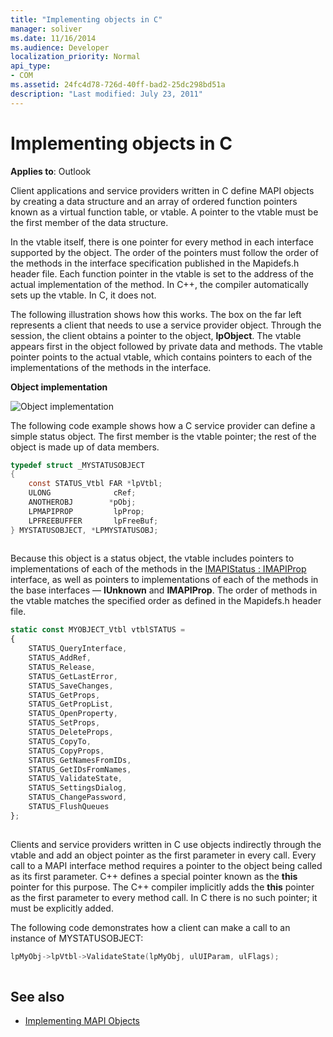 ```yaml
---
title: "Implementing objects in C"
manager: soliver
ms.date: 11/16/2014
ms.audience: Developer
localization_priority: Normal
api_type:
- COM
ms.assetid: 24fc4d78-726d-40ff-bad2-25dc298bd51a
description: "Last modified: July 23, 2011"
---
```


# Implementing objects in C

**Applies to**: Outlook 
  
Client applications and service providers written in C define MAPI objects by creating a data structure and an array of ordered function pointers known as a virtual function table, or vtable. A pointer to the vtable must be the first member of the data structure.
  
In the vtable itself, there is one pointer for every method in each interface supported by the object. The order of the pointers must follow the order of the methods in the interface specification published in the Mapidefs.h header file. Each function pointer in the vtable is set to the address of the actual implementation of the method. In C++, the compiler automatically sets up the vtable. In C, it does not. 
  
The following illustration shows how this works. The box on the far left represents a client that needs to use a service provider object. Through the session, the client obtains a pointer to the object, **lpObject**. The vtable appears first in the object followed by private data and methods. The vtable pointer points to the actual vtable, which contains pointers to each of the implementations of the methods in the interface. 
  
**Object implementation**
  
![Object implementation](media/amapi_42.gif)
  
The following code example shows how a C service provider can define a simple status object. The first member is the vtable pointer; the rest of the object is made up of data members. 
  
```C
typedef struct _MYSTATUSOBJECT
{
    const STATUS_Vtbl FAR *lpVtbl;
    ULONG              cRef;
    ANOTHEROBJ        *pObj;
    LPMAPIPROP         lpProp;
    LPFREEBUFFER       lpFreeBuf;
} MYSTATUSOBJECT, *LPMYSTATUSOBJ;
 
```

Because this object is a status object, the vtable includes pointers to implementations of each of the methods in the [IMAPIStatus : IMAPIProp](imapistatusimapiprop.md) interface, as well as pointers to implementations of each of the methods in the base interfaces — **IUnknown** and **IMAPIProp**. The order of methods in the vtable matches the specified order as defined in the Mapidefs.h header file.
  
```js
static const MYOBJECT_Vtbl vtblSTATUS =
{
    STATUS_QueryInterface,
    STATUS_AddRef,
    STATUS_Release,
    STATUS_GetLastError,
    STATUS_SaveChanges,
    STATUS_GetProps,
    STATUS_GetPropList,
    STATUS_OpenProperty,
    STATUS_SetProps,
    STATUS_DeleteProps,
    STATUS_CopyTo,
    STATUS_CopyProps,
    STATUS_GetNamesFromIDs,
    STATUS_GetIDsFromNames,
    STATUS_ValidateState,
    STATUS_SettingsDialog,
    STATUS_ChangePassword,
    STATUS_FlushQueues
};
 
```

Clients and service providers written in C use objects indirectly through the vtable and add an object pointer as the first parameter in every call. Every call to a MAPI interface method requires a pointer to the object being called as its first parameter. C++ defines a special pointer known as the **this** pointer for this purpose. The C++ compiler implicitly adds the **this** pointer as the first parameter to every method call. In C there is no such pointer; it must be explicitly added. 
  
The following code demonstrates how a client can make a call to an instance of MYSTATUSOBJECT:
  
```C
lpMyObj->lpVtbl->ValidateState(lpMyObj, ulUIParam, ulFlags);
 
```

## See also

- [Implementing MAPI Objects](implementing-mapi-objects.md)

